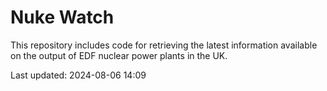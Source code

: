 # Nuke Watch

This repository includes code for retrieving the latest information available on the output of EDF nuclear power plants in the UK.

Last updated: 2024-08-06 14:09